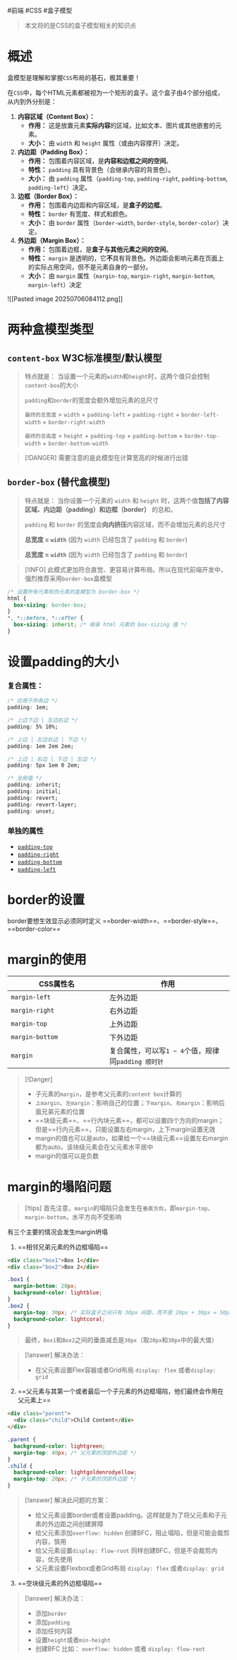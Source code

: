 #前端 #CSS #盒子模型

> 本文将的是CSS的盒子模型相关的知识点


# 概述

盒模型是理解和掌握`CSS`布局的基石，极其重要！

在`CSS`中，每个HTML元素都被视为一个矩形的盒子。这个盒子由4个部分组成，从内到外分别是：
1. **内容区域（Content Box）：**
    - **作用：** 这是放置元素**实际内容**的区域，比如文本、图片或其他嵌套的元素。
    - **大小：** 由 `width` 和 `height` 属性（或由内容撑开）决定。        
2. **内边距（Padding Box）：**
    - **作用：** 包围着内容区域，是**内容和边框之间的空间**。
    - **特性：** `padding` 具有背景色（会继承内容的背景色）。
    - **大小：** 由 `padding` 属性（`padding-top`, `padding-right`, `padding-bottom`, `padding-left`）决定。
3. **边框（Border Box）：**
    - **作用：** 包围着内边距和内容区域，是**盒子的边框**。
    - **特性：** `border` 有宽度、样式和颜色。
    - **大小：** 由 `border` 属性（`border-width`, `border-style`, `border-color`）决定。
4. **外边距（Margin Box）：**
    - **作用：** 包围着边框，是**盒子与其他元素之间的空间**。
    - **特性：** `margin` 是透明的，它**不**具有背景色。外边距会影响元素在页面上的实际占用空间，但不是元素自身的一部分。
    - **大小：** 由 `margin` 属性（`margin-top`, `margin-right`, `margin-bottom`, `margin-left`）决定 


![[Pasted image 20250706084112.png]]

# 两种盒模型类型

## `content-box`   W3C标准模型/默认模型

> 特点就是： 当设置一个元素的`width`和`height`时，这两个值只会控制`content-box`的大小
> 
> `padding`和`border`的宽度会额外增加元素的总尺寸
> 
> `最终的总宽度`  = `width` + `padding-left` + `padding-right` + `border-left-width` + `border-right-width`
> 
> `最终的总高度` = `height` + `padding-top` + `padding-bottom` + `border-top-width` + `border-bottom-width`

> [!DANGER]
> 需要注意的是此模型在计算宽高的时候进行出错

## `border-box` (替代盒模型)

> 特点就是： 当你设置一个元素的 `width` 和 `height` 时，这两个值**包括了内容区域、内边距（padding）和边框（border）** 的总和。
> 
> `padding` 和 `border` 的宽度会**向内挤压**内容区域，而不会增加元素的总尺寸
> 
> **总宽度 = `width`** (因为 `width` 已经包含了 `padding` 和 `border`)
> 
> **总宽度 = `width`** (因为 `width` 已经包含了 `padding` 和 `border`)
> 
 
> [!INFO] 
> 此模式更加符合直觉、更容易计算布局。所以在现代前端开发中，强烈推荐采用`border-box`盒模型

```css
/* 设置所有元素和伪元素的盒模型为 border-box */
html {
  box-sizing: border-box;
}
*, *::before, *::after {
  box-sizing: inherit; /* 继承 html 元素的 box-sizing 值 */
}
```



# 设置padding的大小

### 复合属性：

```css
/* 应用于所有边 */
padding: 1em;

/* 上边下边 | 左边右边 */
padding: 5% 10%;

/* 上边 | 左边右边 | 下边 */
padding: 1em 2em 2em;

/* 上边 | 右边 | 下边 | 左边 */
padding: 5px 1em 0 2em;

/* 全局值 */
padding: inherit;
padding: initial;
padding: revert;
padding: revert-layer;
padding: unset;

```


### 单独的属性
- [`padding-top`](https://developer.mozilla.org/zh-CN/docs/Web/CSS/padding-top)
- [`padding-right`](https://developer.mozilla.org/zh-CN/docs/Web/CSS/padding-right)
- [`padding-bottom`](https://developer.mozilla.org/zh-CN/docs/Web/CSS/padding-bottom)
- [`padding-left`](https://developer.mozilla.org/zh-CN/docs/Web/CSS/padding-left)

# border的设置

border要想生效显示必须同时定义 ==border-width==、==border-style==、==border-color==

# margin的使用

| CSS属性名 <img width = "200"> | 作用                                 |
| -------------------------- | ---------------------------------- |
| `margin-left`              | 左外边距                               |
| `margin-right`             | 右外边距                               |
| `margin-top`               | 上外边距                               |
| `margin-bottom`            | 下外边距                               |
| `margin`                   | 复合属性，可以写`1 ~ 4`个值，规律同`padding 顺时针` |

> [!Danger]
> - 子元素的`margin`，是参考父元素的`content box`计算的
> - `上margin`、`左margin`：影响自己的位置；`下margin`、`右margin`：影响后面兄弟元素的位置
> - ==块级元素==、==行内块元素==，都可以设置四个方向的margin；但是==行内元素==，只能设置左右margin，上下margin设置无效
> - margin的值也可以是auto，如果给一个==块级元素==设置左右margin都为auto，该块级元素会在父元素水平居中
> - margin的值可以是负数



# margin的塌陷问题

> [!tips]
> 首先注意，`margin`的塌陷只会发生在`垂直方向`，即`margin-top`、`margin-bottom`，水平方向不受影响

有三个主要的情况会发生margin坍塌

1. ==相邻兄弟元素的外边框塌陷==

```html
<div class="box1">Box 1</div>
<div class="box2">Box 2</div>
```

```css
.box1 {
  margin-bottom: 20px;
  background-color: lightblue;
}
.box2 {
  margin-top: 30px; /* 实际盒子之间只有 30px 间距，而不是 20px + 30px = 50px */
  background-color: lightcoral;
}
```

> 最终，`Box1`和`Box2`之间的垂直减去是`30px`（取`20px`和`30px`中的最大值）

> [!answer]
> 解决办法：
> - 在父元素设置Flex容器或者Grid布局   `display: flex` 或者`display: grid`

> 
2. ==父元素与其第一个或者最后一个子元素的外边框塌陷，他们最终会作用在父元素上==

```html
<div class="parent">
  <div class="child">Child Content</div>
</div>
```

```css
.parent {
  background-color: lightgreen;
  margin-top: 40px; /* 父元素的顶部外边距 */
}
.child {
  background-color: lightgoldenrodyellow;
  margin-top: 20px; /* 子元素的顶部外边距 */
}
```

> [!answer]
> 解决此问题的方案：
> - 给父元素设置border或者设置padding。这样就是为了将父元素和子元素的外边距之间创建屏障
> - 给父元素添加`overflow: hidden`  创建BFC，阻止塌陷，但是可能会裁剪内容，慎用
> - 给父元素设置`display: flow-root` 同样创建BFC，但是不会裁剪内容，优先使用
> - 父元素设置Flexbox或者Grid布局  `display: flex` 或者`display: grid`
> 

3. ==空块级元素的外边框塌陷==

> [!answer]
> 解决办法：
> - 添加`border` 
> - 添加`padding`
> - 添加任何内容
> - 设置`height`或者`min-height`
> - 创建BFC 比如： `overflow: hidden` 或者 `display: flow-root`



